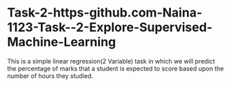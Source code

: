 # Task-2-https-github.com-Naina-1123-Task--2-Explore-Supervised-Machine-Learning
This is a simple linear regression(2 Variable) task in which we will predict the percentage of marks that a student is expected to score based upon the number of hours they studied.

